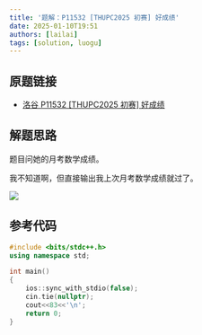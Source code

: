```yaml
---
title: '题解：P11532 [THUPC2025 初赛] 好成绩'
date: 2025-01-10T19:51
authors: [lailai]
tags: [solution, luogu]
---
```


## 原题链接

- [洛谷 P11532 [THUPC2025 初赛] 好成绩](https://www.luogu.com.cn/problem/P11532)

<!-- truncate -->

## 解题思路

题目问她的月考数学成绩。

我不知道啊，但直接输出我上次月考数学成绩就过了。

![](https://cdn.luogu.com.cn/upload/image_hosting/u8nvkd48.png)

## 参考代码

```cpp
#include <bits/stdc++.h>
using namespace std;

int main()
{
	ios::sync_with_stdio(false);
	cin.tie(nullptr);
	cout<<83<<'\n';
	return 0;
}
```
